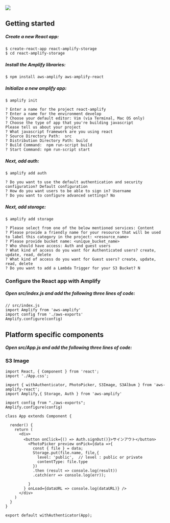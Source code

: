 ![](https://github.com/da-okazaki/react-amplify-storage/blob/master/instagram.png)

## Getting started
##### Create a new React app:

```
$ create-react-app react-amplify-storage
$ cd react-amplify-storage
```
##### Install the Amplify libraries:

```
$ npm install aws-amplify aws-amplify-react
```

##### Initialize a new amplify app:
```
$ amplify init
```
```
? Enter a name for the project react-amplify
? Enter a name for the environment develop
? Choose your default editor: Vim (via Terminal, Mac OS only)
? Choose the type of app that you're building javascript
Please tell us about your project
? What javascript framework are you using react
? Source Directory Path:  src
? Distribution Directory Path: build
? Build Command:  npm run-script build
? Start Command: npm run-script start
```

#####  Next, add auth:
```
$ amplify add auth
```
```
? Do you want to use the default authentication and security configuration? Default configuration
? How do you want users to be able to sign in? Username
? Do you want to configure advanced settings? No
```

##### Next, add storage:
```
$ amplify add storage
```
```
? Please select from one of the below mentioned services: Content
? Please provide a friendly name for your resource that will be used to label this category in the project: <resource_name>
? Please provide bucket name: <unique_bucket_name>
? Who should have access: Auth and guest users
? What kind of access do you want for Authenticated users? create, update, read, delete
? What kind of access do you want for Guest users? create, update, read, delete
? Do you want to add a Lambda Trigger for your S3 Bucket? N
```

### Configure the React app with Amplify
##### Open src/index.js and add the following three lines of code:

```
// src/index.js
import Amplify from 'aws-amplify'
import config from './aws-exports'
Amplify.configure(config)
```

## Platform specific components
##### Open src/App.js and add the following three lines of code:

### S3 Image
```
import React, { Component } from 'react';
import './App.css';

import { withAuthenticator, PhotoPicker, S3Image, S3Album } from 'aws-amplify-react';
import Amplify,{ Storage, Auth } from 'aws-amplify' 

import config from "./aws-exports";
Amplify.configure(config)

class App extends Component {

  render() {
    return (
      <div>
        <button onClick={() => Auth.signOut()}>サインアウト</button>
          <PhotoPicker preview onPick={data =>{ 
            const { file } = data;
            Storage.put(file.name, file,{
              level: 'public',  // level : public or private
              contentType: file.type
            })
            .then (result => console.log(result)) 
            .catch(err => console.log(err));

          }
        } onLoad={dataURL => console.log(dataURL)} />
      </div>
    )
  }
}

export default withAuthenticator(App);
```

